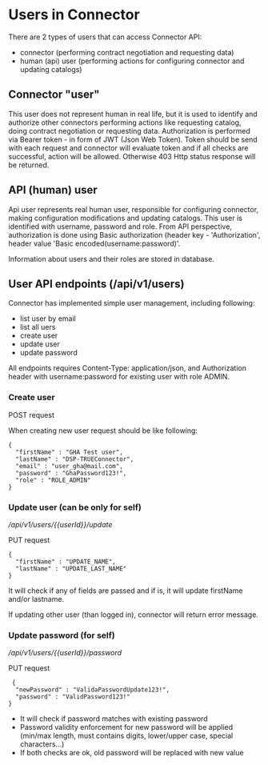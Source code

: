 # Users in Connector

There are 2 types of users that can access Connector API:

 * connector (performing contract negotiation and requesting data) 
 * human (api) user (performing actions for configuring connector and updating catalogs)
 
## Connector "user"

This user does not represent human in real life, but it is used to identify and authorize other connectors performing actions like requesting catalog, doing contract negotiation or requesting data. Authorization is performed via Bearer token - in form of JWT (Json Web Token). Token should be send with each request and connector will evaluate token and if all checks are successful, action will be allowed. Otherwise 403 Http status response will be returned.

## API (human) user

Api user represents real human user, responsible for configuring connector, making configuration modifications and updating catalogs. This user is identified with username, password and role. From API perspective, authorization is done using Basic authorization (header key - 'Authorization', header value 'Basic encoded(username:password)'.

Information about users and their roles are stored in database.

## User API endpoints (/api/v1/users)

Connector has implemented simple user management, including following:

 - list user by email
 - list all uers
 - create user
 - update user
 - update password
 
All endpoints requires Content-Type: application/json, and Authorization header with username:password for existing user with role ADMIN.
 
### Create user 

POST request 

When creating new user request should be like following:

```
{
  "firstName" : "GHA Test user",
  "lastName" : "DSP-TRUEConnector",
  "email" : "user_gha@mail.com",
  "password" : "GhaPassword123!",
  "role" : "ROLE_ADMIN"
}
```

### Update user (can be only for self)

*/api/v1/users/{{userId}}/update*

PUT request

```
{
  "firstName" : "UPDATE_NAME",
  "lastName" : "UPDATE_LAST_NAME"
}

```

It will check if any of fields are passed and if is, it will update firstName and/or lastname.

If updating other user (than logged in), connector will return error message.

### Update password (for self)

*/api/v1/users/{{userId}}/password*
 
 PUT request
 
```
 {
  "newPassword" : "ValidaPasswordUpdate123!",
  "password" : "ValidPassword123!"
}
```

 - It will check if password matches with existing password 
 - Password validity enforcement for new password will be applied (min/max length, must contains digits, lower/upper case, special characters...)
 - If both checks are ok, old password will be replaced with new value